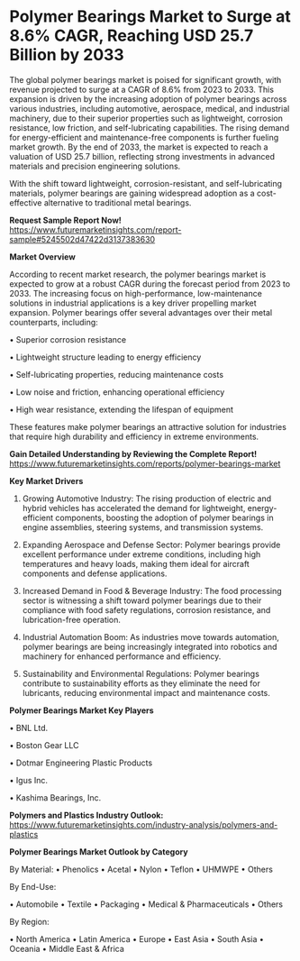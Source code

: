 # Polymer Bearings Market to Surge at 8.6% CAGR, Reaching USD 25.7 Billion by 2033

The global polymer bearings market is poised for significant growth, with revenue projected to surge at a CAGR of 8.6% from 2023 to 2033. This expansion is driven by the increasing adoption of polymer bearings across various industries, including automotive, aerospace, medical, and industrial machinery, due to their superior properties such as lightweight, corrosion resistance, low friction, and self-lubricating capabilities. The rising demand for energy-efficient and maintenance-free components is further fueling market growth. By the end of 2033, the market is expected to reach a valuation of USD 25.7 billion, reflecting strong investments in advanced materials and precision engineering solutions.

With the shift toward lightweight, corrosion-resistant, and self-lubricating materials, polymer bearings are gaining widespread adoption as a cost-effective alternative to traditional metal bearings.

**Request Sample Report Now!** https://www.futuremarketinsights.com/report-sample#5245502d47422d3137383630

**Market Overview**

According to recent market research, the polymer bearings market is expected to grow at a robust CAGR during the forecast period from 2023 to 2033. The increasing focus on high-performance, low-maintenance solutions in industrial applications is a key driver propelling market expansion.
Polymer bearings offer several advantages over their metal counterparts, including:

•	Superior corrosion resistance

•	Lightweight structure leading to energy efficiency

•	Self-lubricating properties, reducing maintenance costs

•	Low noise and friction, enhancing operational efficiency

•	High wear resistance, extending the lifespan of equipment

These features make polymer bearings an attractive solution for industries that require high durability and efficiency in extreme environments.

**Gain Detailed Understanding by Reviewing the Complete Report!** https://www.futuremarketinsights.com/reports/polymer-bearings-market

**Key Market Drivers**

1.	Growing Automotive Industry: The rising production of electric and hybrid vehicles has accelerated the demand for lightweight, energy-efficient components, boosting the adoption of polymer bearings in engine assemblies, steering systems, and transmission systems.

2.	Expanding Aerospace and Defense Sector: Polymer bearings provide excellent performance under extreme conditions, including high temperatures and heavy loads, making them ideal for aircraft components and defense applications.

3.	Increased Demand in Food & Beverage Industry: The food processing sector is witnessing a shift toward polymer bearings due to their compliance with food safety regulations, corrosion resistance, and lubrication-free operation.

4.	Industrial Automation Boom: As industries move towards automation, polymer bearings are being increasingly integrated into robotics and machinery for enhanced performance and efficiency.

5.	Sustainability and Environmental Regulations: Polymer bearings contribute to sustainability efforts as they eliminate the need for lubricants, reducing environmental impact and maintenance costs.

**Polymer Bearings Market Key Players**

•	BNL Ltd.

•	Boston Gear LLC

•	Dotmar Engineering Plastic Products

•	Igus Inc.

•	Kashima Bearings, Inc.

**Polymers and Plastics Industry Outlook:** https://www.futuremarketinsights.com/industry-analysis/polymers-and-plastics  

**Polymer Bearings Market Outlook by Category**

By Material:
•	Phenolics
•	Acetal
•	Nylon
•	Teflon
•	UHMWPE
•	Others

By End-Use:

•	Automobile
•	Textile
•	Packaging
•	Medical & Pharmaceuticals
•	Others

By Region:

•	North America
•	Latin America
•	Europe
•	East Asia
•	South Asia
•	Oceania
•	Middle East & Africa

